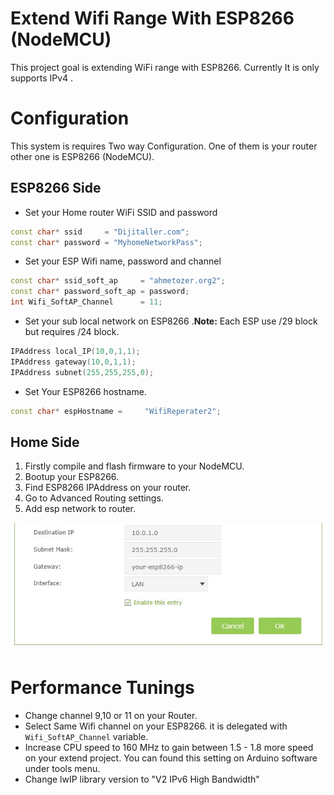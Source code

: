 # Extend Wifi Range With ESP8266 (NodeMCU)
This project goal is extending WiFi range with ESP8266.
  Currently It is only supports IPv4 .

# Configuration
This system is requires Two way Configuration.
One of them is your router other one is ESP8266 (NodeMCU).

## ESP8266 Side

- Set your Home router WiFi SSID and password
```c++
const char* ssid     = "Dijitaller.com";
const char* password = "MyhomeNetworkPass";
```
- Set your ESP Wifi name, password and channel
```c++
const char* ssid_soft_ap     = "ahmetozer.org2";
const char* password_soft_ap = password;
int Wifi_SoftAP_Channel      = 11;
```

- Set your sub local network on ESP8266
.**Note:** Each ESP use /29 block but requires /24 block.
```c++
IPAddress local_IP(10,0,1,1);
IPAddress gateway(10,0,1,1);
IPAddress subnet(255,255,255,0);
```

- Set Your ESP8266 hostname.
```c++
const char* espHostname =     "WifiReperater2";
```

## Home Side
1. Firstly compile and flash firmware to your NodeMCU.  
2. Bootup your ESP8266.  
3. Find ESP8266 IPAddress on your router.  
4. Go to Advanced Routing settings.  
5. Add esp network to router.

<img src="https://github.com/ahmetozer/esp8266-router/blob/master/advanced_router_settings.jpg?raw=true" alt="Advanced route setting for ESP8266" onerror="this.src='advanced_router_settings.jpg';" />



# Performance Tunings
- Change channel 9,10 or 11 on your Router.
- Select Same Wifi channel on your ESP8266.
it is delegated with `Wifi_SoftAP_Channel` variable.
- Increase CPU speed to 160 MHz to gain between 1.5 - 1.8 more speed on your extend project. You can found this setting on Arduino software under tools menu.
- Change lwIP library version to "V2 IPv6 High Bandwidth"
